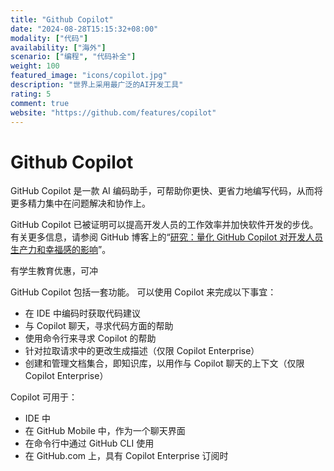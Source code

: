 ```yaml
---
title: "Github Copilot"
date: "2024-08-28T15:15:32+08:00"
modality: ["代码"]
availability: ["海外"]
scenario: ["编程", "代码补全"]
weight: 100
featured_image: "icons/copilot.jpg"
description: "世界上采用最广泛的AI开发工具"
rating: 5
comment: true
website: "https://github.com/features/copilot"
---
```


# Github Copilot

GitHub Copilot 是一款 AI 编码助手，可帮助你更快、更省力地编写代码，从而将更多精力集中在问题解决和协作上。

GitHub Copilot 已被证明可以提高开发人员的工作效率并加快软件开发的步伐。 有关更多信息，请参阅 GitHub 博客上的“[研究：量化 GitHub Copilot 对开发人员生产力和幸福感的影响](https://github.blog/2022-09-07-research-quantifying-github-copilots-impact-on-developer-productivity-and-happiness/)”。

有学生教育优惠，可冲

GitHub Copilot 包括一套功能。 可以使用 Copilot 来完成以下事宜：

* 在 IDE 中编码时获取代码建议
* 与 Copilot 聊天，寻求代码方面的帮助
* 使用命令行来寻求 Copilot 的帮助
* 针对拉取请求中的更改生成描述（仅限 Copilot Enterprise）
* 创建和管理文档集合，即知识库，以用作与 Copilot 聊天的上下文（仅限 Copilot Enterprise）

Copilot 可用于：

* IDE 中
* 在 GitHub Mobile 中，作为一个聊天界面
* 在命令行中通过 GitHub CLI 使用
* 在 GitHub.com 上，具有 Copilot Enterprise 订阅时
